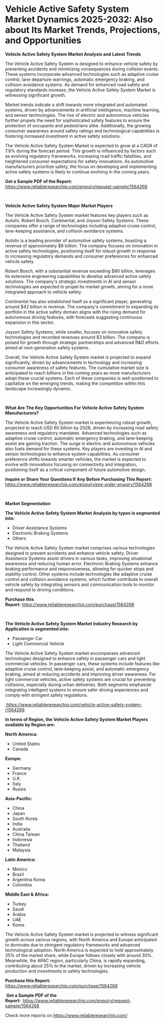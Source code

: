 <p><h1>Vehicle Active Safety System Market Dynamics 2025-2032: Also about Its Market Trends, Projections, and Opportunities</h1></p><p><strong>Vehicle Active Safety System Market Analysis and Latest Trends</strong></p>
<p><p>The Vehicle Active Safety System is designed to enhance vehicle safety by preventing accidents and minimizing consequences during collision events. These systems incorporate advanced technologies such as adaptive cruise control, lane departure warnings, automatic emergency braking, and collision avoidance systems. As demand for enhanced road safety and regulatory standards increase, the Vehicle Active Safety System Market is witnessing significant growth.</p><p>Market trends indicate a shift towards more integrated and automated systems, driven by advancements in artificial intelligence, machine learning, and sensor technologies. The rise of electric and autonomous vehicles further propels the need for sophisticated safety features to ensure the protection of occupants and pedestrians alike. Additionally, the growing consumer awareness around safety ratings and technological capabilities is fostering increased investment in active safety solutions.</p><p>The Vehicle Active Safety System Market is expected to grow at a CAGR of 7.9% during the forecast period. This growth is influenced by factors such as evolving regulatory frameworks, increasing road traffic fatalities, and heightened consumer expectations for safety innovations. As automotive manufacturers prioritize safety, the focus on developing and implementing active safety systems is likely to continue evolving in the coming years.</p></p>
<p><strong>Get a Sample PDF of the Report:&nbsp;</strong> <a href="https://www.reliableresearchiq.com/enquiry/request-sample/1564268?utm_campaign=3318&utm_medium=2&utm_source=Github&utm_content=ia&utm_term=30032025&utm_id=vehicle-active-safety-system">https://www.reliableresearchiq.com/enquiry/request-sample/1564268</a></p>
<p>&nbsp;</p>
<p><strong>Vehicle Active Safety System Major Market Players</strong></p>
<p><p>The Vehicle Active Safety System market features key players such as Autoliv, Robert Bosch, Continental, and Joyson Safety Systems. These companies offer a range of technologies including adaptive cruise control, lane-keeping assistance, and collision avoidance systems.</p><p>Autoliv is a leading provider of automotive safety systems, boasting a revenue of approximately $8 billion. The company focuses on innovation in active safety technologies, positioning itself for robust growth in response to increasing regulatory demands and consumer preferences for enhanced vehicle safety.</p><p>Robert Bosch, with a substantial revenue exceeding $80 billion, leverages its extensive engineering capabilities to develop advanced active safety solutions. The company's strategic investments in AI and sensor technologies are expected to propel its market growth, aiming for a more integrated approach to vehicle safety.</p><p>Continental has also established itself as a significant player, generating around $42 billion in revenue. The company's commitment to expanding its portfolio in the active safety domain aligns with the rising demand for autonomous driving features, with forecasts suggesting continuous expansion in this sector.</p><p>Joyson Safety Systems, while smaller, focuses on innovative safety technologies and recorded revenues around $3 billion. The company is poised for growth through strategic partnerships and advanced R&D efforts aimed at next-generation safety systems.</p><p>Overall, the Vehicle Active Safety System market is projected to expand significantly, driven by advancements in technology and increasing consumer awareness of safety features. The cumulative market size is anticipated to reach billions in the coming years as more manufacturers adopt these crucial systems. Each of these companies is well-positioned to capitalize on the emerging trends, making the competition within this landscape increasingly dynamic.</p></p>
<p>&nbsp;</p>
<p><strong>What Are The Key Opportunities For Vehicle Active Safety System Manufacturers?</strong></p>
<p><p>The Vehicle Active Safety System market is experiencing robust growth, projected to reach USD 60 billion by 2028, driven by increasing road safety awareness and regulatory mandates. Advanced technologies such as adaptive cruise control, automatic emergency braking, and lane-keeping assist are gaining traction. The surge in electric and autonomous vehicles also fuels demand for these systems. Key players are investing in AI and sensor technologies to enhance system capabilities. As consumer preference shifts towards smarter vehicles, the market is expected to evolve with innovations focusing on connectivity and integration, positioning itself as a critical component of future automotive design.</p></p>
<p><strong>Inquire or Share Your Questions If Any Before Purchasing This Report:</strong> <a href="https://www.reliableresearchiq.com/enquiry/pre-order-enquiry/1564268?utm_campaign=3318&utm_medium=2&utm_source=Github&utm_content=ia&utm_term=30032025&utm_id=vehicle-active-safety-system">https://www.reliableresearchiq.com/enquiry/pre-order-enquiry/1564268</a></p>
<p>&nbsp;</p>
<p><strong>Market Segmentation</strong></p>
<p><strong>The Vehicle Active Safety System Market Analysis by types is segmented into:</strong></p>
<p><ul><li>Driver Assistance Systems</li><li>Electronic Braking Systems</li><li>Others</li></ul></p>
<p><p>The Vehicle Active Safety System market comprises various technologies designed to prevent accidents and enhance vehicle safety. Driver Assistance Systems assist drivers in various tasks, improving situational awareness and reducing human error. Electronic Braking Systems enhance braking performance and responsiveness, allowing for quicker stops and stability control. Other systems include technologies like adaptive cruise control and collision avoidance systems, which further contribute to overall vehicle safety by integrating sensors and communication tools to monitor and respond to driving conditions.</p></p>
<p><strong>Purchase this Report:&nbsp;</strong><a href="https://www.reliableresearchiq.com/purchase/1564268?utm_campaign=3318&utm_medium=2&utm_source=Github&utm_content=ia&utm_term=30032025&utm_id=vehicle-active-safety-system">https://www.reliableresearchiq.com/purchase/1564268</a></p>
<p>&nbsp;</p>
<p><strong>The Vehicle Active Safety System Market Industry Research by Application is segmented into:</strong></p>
<p><ul><li>Passenger Car</li><li>Light Commercial Vehicle</li></ul></p>
<p><p>The Vehicle Active Safety System market encompasses advanced technologies designed to enhance safety in passenger cars and light commercial vehicles. In passenger cars, these systems include features like adaptive cruise control, lane-keeping assist, and automatic emergency braking, aimed at reducing accidents and improving driver awareness. For light commercial vehicles, active safety systems are crucial for preventing collisions, especially during urban deliveries. Both segments emphasize integrating intelligent systems to ensure safer driving experiences and comply with stringent safety regulations.</p></p>
<p><a href="https://www.reliableresearchiq.com/vehicle-active-safety-system-r1564268?utm_campaign=3318&utm_medium=2&utm_source=Github&utm_content=ia&utm_term=30032025&utm_id=vehicle-active-safety-system">&nbsp;https://www.reliableresearchiq.com/vehicle-active-safety-system-r1564268</a></p>
<p><strong>In terms of Region, the Vehicle Active Safety System Market Players available by Region are:</strong></p>
<p>
    <p> <strong> North America: </strong>
        <ul>
            <li>United States</li>
            <li>Canada</li>
        </ul>
        </p> 
    <p> <strong> Europe: </strong>
        <ul>
            <li>Germany</li>
            <li>France</li>
            <li>U.K.</li>
            <li>Italy</li>
            <li>Russia</li>
        </ul>
        </p> 
    <p> <strong> Asia-Pacific: </strong>
        <ul>
            <li>China</li>
            <li>Japan</li>
            <li>South Korea</li>
            <li>India</li>
            <li>Australia</li>
            <li>China Taiwan</li>
            <li>Indonesia</li>
            <li>Thailand</li>
            <li>Malaysia</li>
        </ul>
        </p> 
    <p> <strong> Latin America: </strong>
        <ul>
            <li>Mexico</li>
            <li>Brazil</li>
            <li>Argentina Korea</li>
            <li>Colombia</li>
        </ul>
        </p> 
    <p> <strong> Middle East & Africa: </strong>
        <ul>
            <li>Turkey</li>
            <li>Saudi</li>
            <li>Arabia</li>
            <li>UAE</li>
            <li>Korea</li>
        </ul>
    </p>
    </p>
<p><p>The Vehicle Active Safety System market is projected to witness significant growth across various regions, with North America and Europe anticipated to dominate due to stringent regulatory frameworks and advanced technological adoption. North America is expected to hold approximately 35% of the market share, while Europe follows closely with around 30%. Meanwhile, the APAC region, particularly China, is rapidly expanding, contributing about 25% to the market, driven by increasing vehicle production and investments in safety technologies.</p></p>
<p><strong>Purchase this Report: </strong><a href="https://www.reliableresearchiq.com/purchase/1564268?utm_campaign=3318&utm_medium=2&utm_source=Github&utm_content=ia&utm_term=30032025&utm_id=vehicle-active-safety-system">https://www.reliableresearchiq.com/purchase/1564268</a></p>
<p>&nbsp;<strong>Get a Sample PDF of the Report:&nbsp;&nbsp;</strong><a href="https://www.reliableresearchiq.com/enquiry/request-sample/1564268?utm_campaign=3318&utm_medium=2&utm_source=Github&utm_content=ia&utm_term=30032025&utm_id=vehicle-active-safety-system">https://www.reliableresearchiq.com/enquiry/request-sample/1564268</a></p>
<p><strong></strong></p>
<p>Check more reports on <a href="https://www.reliableresearchiq.com/?utm_campaign=3318&utm_medium=2&utm_source=Github&utm_content=ia&utm_term=30032025&utm_id=vehicle-active-safety-system">https://www.reliableresearchiq.com/</a></p>
